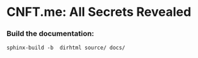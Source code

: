 # CNFT.me: All Secrets Revealed

### Build the documentation:
`sphinx-build -b  dirhtml source/ docs/`
